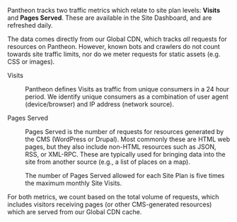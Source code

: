 Pantheon tracks two traffic metrics which relate to site plan levels: **Visits** and **Pages Served**. These are available in the Site Dashboard, and are refreshed daily.

The data comes directly from our Global CDN, which tracks _all_ requests for resources on Pantheon. However, known bots and crawlers do not count towards site traffic limits, nor do we meter requests for static assets (e.g. CSS or images).

<dl>

<dt>Visits</dt>

<dd>

Pantheon defines Visits as traffic from unique consumers in a 24 hour period. We identify unique consumers as a combination of user agent (device/browser) and IP address (network source).

</dd>

<dt>Pages Served</dt>

<dd>

Pages Served is the number of requests for resources generated by the CMS (WordPress or Drupal). Most commonly these are HTML web pages, but they also include non-HTML resources such as JSON, RSS, or XML-RPC. These are typically used for bringing data into the site from another source (e.g., a list of places on a map).

The number of Pages Served allowed for each Site Plan is five times the maximum monthly Site Visits.

</dd>

</dl>

For both metrics, we count based on the total volume of requests, which includes visitors receiving pages (or other CMS-generated resources) which are served from our Global CDN cache.

